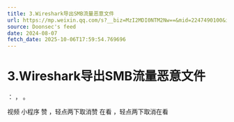 ```yaml
---
title: 3.Wireshark导出SMB流量恶意文件
url: https://mp.weixin.qq.com/s?__biz=MzI2MDI0NTM2Nw==&mid=2247490100&idx=1&sn=d73c0fc1f7b6536ab9729a04ee2f90f0
source: Doonsec's feed
date: 2024-08-07
fetch_date: 2025-10-06T17:59:54.769696
---
```


# 3.Wireshark导出SMB流量恶意文件

：
，
。

视频
小程序
赞
，轻点两下取消赞
在看
，轻点两下取消在看